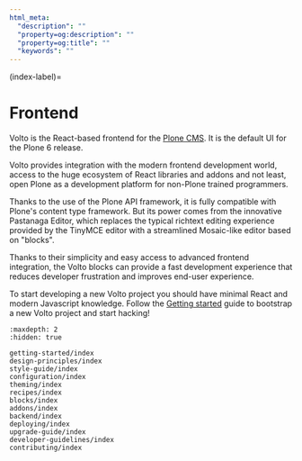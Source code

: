 ```yaml
---
html_meta:
  "description": ""
  "property=og:description": ""
  "property=og:title": ""
  "keywords": ""
---
```


(index-label)=

# Frontend

Volto is the React-based frontend for the [Plone CMS](https://plone.org). It is
the default UI for the Plone 6 release.

Volto provides integration with the modern frontend development world, access to the
huge ecosystem of React libraries and addons and not least, open Plone as a development
platform for non-Plone trained programmers.

Thanks to the use of the Plone API framework, it is fully compatible with
Plone's content type framework. But its power comes from the innovative Pastanaga Editor,
which replaces the typical richtext editing experience provided by the
TinyMCE editor with a streamlined Mosaic-like editor based on "blocks".

Thanks to their simplicity and easy access to advanced frontend integration,
the Volto blocks can provide a fast development experience that reduces
developer frustration and improves end-user experience.

To start developing a new Volto project you should have minimal React and
modern Javascript knowledge. Follow the
[Getting started](./getting-started/install) guide to bootstrap a new Volto
project and start hacking!

```{toctree}
:maxdepth: 2
:hidden: true

getting-started/index
design-principles/index
style-guide/index
configuration/index
theming/index
recipes/index
blocks/index
addons/index
backend/index
deploying/index
upgrade-guide/index
developer-guidelines/index
contributing/index
```

<!--
  - Getting Started:
      - Bootstrap Volto: 'getting-started/install.md'
      - Developer roadmap: 'getting-started/roadmap.md'
      - Learning resources: 'getting-started/others.md'
      - How does it work under the hood: 'getting-started/howdoesitwork.md'
  - Design principles: 'design-principles/index.md'
  - Style Guide: 'style-guide/index.md'
  - Configuration:
      - What is configurable?: 'configuration/how-to.md'
      - Settings reference guide: 'configuration/settings-reference.md'
      - Zero config builds: 'configuration/zero-config-builds.md'
      - Internal proxy: 'configuration/internalproxy.md'
      - Backend configuration: 'configuration/backend.md'
      - Richeditor settings: 'configuration/richeditor-settings.md'
      - Multilingual: 'configuration/multilingual.md'
      - Working copy: 'configuration/workingcopy.md'
      - Environment variables: 'configuration/environmentvariables.md'
      - API expanders: 'configuration/expanders.md'
  - Theming & Semantic UI:
      - About Semantic UI: 'theming/about-semantic.md'
      - Semantic UI Theming: 'theming/semanticui-theming.md'
      - Theming Engine: 'theming/theming-engine.md'
      - Theming strategy: 'theming/theming-strategy.md'
      - Custom styling: 'theming/custom-styling.md'
      - Use another theming engine: 'theming/using-third-party-themes.md'
  - Development recipes:
      - Creating a project: 'recipes/creating-project.md'
      - Folder structure: 'recipes/folder-structure.md'
      - Customizing components: 'recipes/customizing-components.md'
      - Customizing views: 'recipes/customizing-views.md'
      - Creating new views: 'recipes/creating-views.md'
      - Internationalization: 'recipes/i18n.md'
      - Express middleware: 'recipes/express.md'
      - Lazy loading and code splitting: 'recipes/lazyload.md'
      - Overriding i18n messages: 'recipes/overridei18n.md'
      - App component insertion point: 'recipes/appextras.md'
      - Context navigation component: 'recipes/contextnavigation.md'
      - Pluggables: 'recipes/pluggables.md'
      - Forms and widgets: 'recipes/widget.md'
  - Blocks:
      - Introduction: 'blocks/introduction.md'
      - Anatomy: 'blocks/anatomy.md'
      - Settings: 'blocks/settings.md'
      - Edit components: 'blocks/editcomponent.md'
      - Extensions: 'blocks/extensions.md'
      - SSR: 'blocks/ssr.md'
  - Addons:
      - Introduction: 'addons/index.md'
      - Internationalization: 'addons/i18n.md'
      - Best practices: 'addons/best-practices.md'
  - Backend integration: 'backend/index.md'
  - Deploying:
      - Simple deployment: 'deploying/simple.md'
      - Using PM2: 'deploying/pm2.md'
      - Seamless mode: 'deploying/seamless-mode.md'
      - Using apache: 'deploying/apache.md'
      - Using sentry: 'deploying/sentry.md'
      - Performance improvements: 'deploying/performance.md'
  - Upgrade Guide: 'upgrade-guide/index.md'
  - Developer Guidelines:
      - Language features: 'developer-guidelines/language-features.md'
      - Linting: 'developer-guidelines/linting.md'
      - React: 'developer-guidelines/react.md'
      - Redux: 'developer-guidelines/redux.md'
      - Routing: 'developer-guidelines/routing.md'
      - Testing: 'developer-guidelines/testing.md'
      - Acceptance tests: 'developer-guidelines/acceptance-tests.md'
      - Accessibility: 'developer-guidelines/accessibility-guidelines.md'
  - Contributing:
      - Guidelines: 'contributing/guidelines.md'

-->
